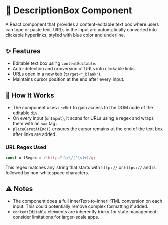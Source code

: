 # 📄 DescriptionBox Component

A React component that provides a content-editable text box where users can type or paste text. URLs in the input are automatically converted into clickable hyperlinks, styled with blue color and underline.

## ✨ Features

* Editable text box using `contentEditable`.
* Auto-detection and conversion of URLs into clickable links.
* URLs open in a new tab (`target="_blank"`).
* Maintains cursor position at the end after every input.

## 🧠 How It Works

* The component uses `useRef` to gain access to the DOM node of the editable `div`.
* On every input (`onInput`), it scans for URLs using a regex and wraps them with an `<a>` tag.
* `placeCaretAtEnd()` ensures the cursor remains at the end of the text box after links are added.

### URL Regex Used

```js
const urlRegex = /(https?:\/\/[^\s]+)/g;
```

This regex matches any string that starts with `http://` or `https://` and is followed by non-whitespace characters.

## ⚠️ Notes

* The component does a full innerText-to-innerHTML conversion on each input. This could potentially remove complex formatting if added.
* `contentEditable` elements are inherently tricky for state management; consider limitations for larger-scale apps.

